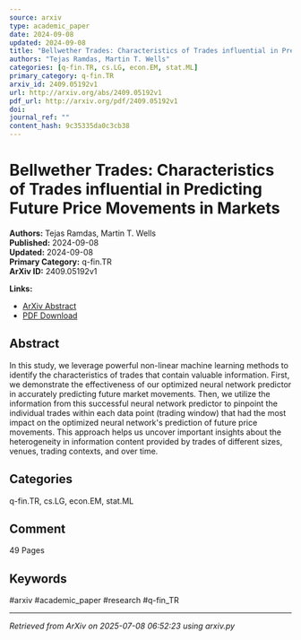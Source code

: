 ```yaml
---
source: arxiv
type: academic_paper
date: 2024-09-08
updated: 2024-09-08
title: "Bellwether Trades: Characteristics of Trades influential in Predicting Future Price Movements in Markets"
authors: "Tejas Ramdas, Martin T. Wells"
categories: [q-fin.TR, cs.LG, econ.EM, stat.ML]
primary_category: q-fin.TR
arxiv_id: 2409.05192v1
url: http://arxiv.org/abs/2409.05192v1
pdf_url: http://arxiv.org/pdf/2409.05192v1
doi: 
journal_ref: ""
content_hash: 9c35335da0c3cb38
---
```


# Bellwether Trades: Characteristics of Trades influential in Predicting Future Price Movements in Markets

**Authors:** Tejas Ramdas, Martin T. Wells  
**Published:** 2024-09-08  
**Updated:** 2024-09-08  
**Primary Category:** q-fin.TR  
**ArXiv ID:** 2409.05192v1  

**Links:**
- [ArXiv Abstract](http://arxiv.org/abs/2409.05192v1)
- [PDF Download](http://arxiv.org/pdf/2409.05192v1)


## Abstract

In this study, we leverage powerful non-linear machine learning methods to
identify the characteristics of trades that contain valuable information.
First, we demonstrate the effectiveness of our optimized neural network
predictor in accurately predicting future market movements. Then, we utilize
the information from this successful neural network predictor to pinpoint the
individual trades within each data point (trading window) that had the most
impact on the optimized neural network's prediction of future price movements.
This approach helps us uncover important insights about the heterogeneity in
information content provided by trades of different sizes, venues, trading
contexts, and over time.

## Categories

q-fin.TR, cs.LG, econ.EM, stat.ML



## Comment

49 Pages


## Keywords

#arxiv #academic_paper #research #q-fin_TR

---
*Retrieved from ArXiv on 2025-07-08 06:52:23 using arxiv.py*
